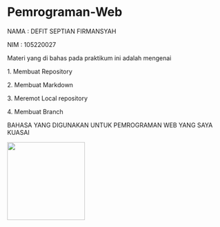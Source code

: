 # Pemrograman-Web

NAMA : DEFIT SEPTIAN FIRMANSYAH
</p>
NIM  : 105220027
</p>
Materi yang di bahas pada praktikum ini adalah mengenai 
</p>
      1. Membuat Repository
      </p>
      2. Membuat Markdown
      </p>
      3. Meremot Local repository
      </p>
      4. Membuat Branch
      </p>
      
BAHASA YANG DIGUNAKAN UNTUK PEMROGRAMAN WEB YANG SAYA KUASAI
<p align="left">
<a href="https://github.com/davidseptian1">
<img height="180em" src="https://github-readme-stats-eight-theta.vercel.app/api/top-langs/?username=davidseptian1&layout=compact&langs_count=8&theme=algolia"/>
</a>
</p>

